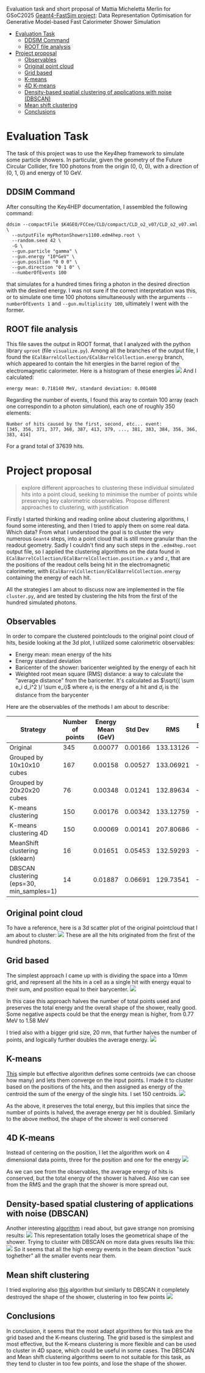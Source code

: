Evaluation task and short proposal of Mattia Micheletta Merlin for GSoC2025 [Geant4-FastSim project](https://hepsoftwarefoundation.org/gsoc/2025/proposal_Geant4-fastsim_representation.html): Data Representation Optimisation for Generative Model-based Fast Calorimeter Shower Simulation

- [Evaluation Task](#evaluation-task)
  - [DDSIM Command](#ddsim-command)
  - [ROOT file analysis](#root-file-analysis)
- [Project proposal](#project-proposal)
  - [Observables](#observables)
  - [Original point cloud](#original-point-cloud)
  - [Grid based](#grid-based)
  - [K-means](#k-means)
  - [4D K-means](#4d-k-means)
  - [Density-based spatial clustering of applications with noise (DBSCAN)](#density-based-spatial-clustering-of-applications-with-noise-dbscan)
  - [Mean shift clustering](#mean-shift-clustering)
  - [Conclusions](#conclusions)

# Evaluation Task
The task of this project was to use the Key4hep framework to simulate some particle showers. In particular, given the geometry of the Future Circular Collider, fire 100 photons from the origin (0, 0, 0), with a direction of (0, 1, 0) and energy of 10 GeV.

## DDSIM Command
After consulting the Key4HEP documentation, I assembled the following command:
```
ddsim --compactFile $K4GEO/FCCee/CLD/compact/CLD_o2_v07/CLD_o2_v07.xml \
  --outputFile myPhotonShowers1100.edm4hep.root \
  --random.seed 42 \
  -G \
  --gun.particle "gamma" \
  --gun.energy "10*GeV" \
  --gun.position "0 0 0" \
  --gun.direction "0 1 0" \
  --numberOfEvents 100
```
that simulates for a hundred times firing a photon in the desired direction with the desired energy. I was not sure if the correct interpretation was this, or to simulate one time 100 photons simultaneously with the arguments `--numberOfEvents 1` and `--gun.multiplicity 100`, ultimately I went with the former.

## ROOT file analysis
This file saves the output in ROOT format, that I analyzed with the python library `uproot` (file `visualize.py`). Among all the branches of the output file, I found the `ECalBarrelCollection/ECalBarrelCollection.energy` branch, which appeared to contain the hit energies in the barrel region of the electromagnetic calorimeter. Here is a histogram of these energies
![](ecal_hit_distribution.png)
And I calculated:
```
energy mean: 0.718140 MeV, standard deviation: 0.001408
```
Regarding the number of events, I found this aray to contain 100 array (each one correspondin to a photon simulation), each one of roughly 350 elements:
```
Number of hits caused by the first, second, etc... event:
[345, 356, 371, 377, 368, 387, 413, 379, ..., 381, 383, 384, 356, 366, 383, 414]
```
For a grand total of 37639 hits.

# Project proposal
> explore different approaches to clustering these individual simulated hits into a point cloud, seeking to minimise the number of points while preserving key calorimetric observables.
> Propose different approaches to clustering, with justification

Firstly I started thinking and reading online about clustering algorithms, I found some interesting, and then I tried to apply them on some real data. Which data? From what I understood the goal is to cluster the very numerous `Geant4` steps, into a point cloud that is still more granular than the readout geometry. Sadly I couldn't find any such steps in the `.edm4hep.root` output file, so I applied the clustering algorithms on the data found in `ECalBarrelCollection/ECalBarrelCollection.position.x` `y` and `z`, that are the positions of the readout cells being hit in the electromagnetic calorimeter, with `ECalBarrelCollection/ECalBarrelCollection.energy` containing the energy of each hit.

All the strategies I am about to discuss now are implemented in the file `cluster.py`, and are tested by clustering the hits from the first of the hundred simulated photons.

## Observables
In order to compare the clustered pointclouds to the original point cloud of hits, beside looking at the 3d plot, I utilized some calorimetric observables:
- Energy mean: mean energy of the hits
- Energy standard deviation
- Baricenter of the shower: baricenter weighted by the energy of each hit
- Weighted root mean square (RMS) distance: a way to calculate the "average distance" from the baricenter. It's calculated as $\sqrt{( \sum e_i d_i^2 )/ \sum e_i}$ where $e_i$ is the energy of a hit and $d_i$ is the distance from the barycenter

Here are the observables of the methods I am about to describe:

|Strategy         | Number of points | Energy Mean (GeV) |    Std Dev |        RMS |    Baricenter X |    Baricenter Y |    Baricenter Z |         Total Energy
|-|-|-|-|-|-|-|-|-|
|Original                       |    345 |           0.00077 |    0.00166 |  133.13126 |       -0.257999 |     2243.794189 |       -0.401835 |         0.2642005865|
|Grouped by 10x10x10 cubes      |    167 |           0.00158 |    0.00527 |  133.06921 |       -0.193847 |     2243.912598 |       -0.171198 |         0.2642005846|
|Grouped by 20x20x20 cubes      |     76 |           0.00348 |    0.01241 |  132.89634 |       -0.026343 |     2244.037598 |       -0.683550 |         0.2642005820|
|K-means clustering             |    150 |           0.00176 |    0.00342 |  133.12759 |       -0.146462 |     2243.828717 |       -0.058967 |         0.2642005865|
|K-means clustering 4D          |    150 |           0.00069 |    0.00141 |  207.80686 |       -1.199857 |     2239.840010 |       -0.128956 |         0.1040864785|
|MeanShift clustering (sklearn) |     16 |           0.01651 |    0.05453 |  132.59293 |       -3.513592 |     2245.787412 |        1.048856 |         0.2642005865|
|DBSCAN clustering (eps=30, min_samples=1) |     14 |           0.01887 |    0.06691 |  129.73541 |       -1.123806 |     2258.188721 |       -1.037853 |         0.2642005889|

## Original point cloud
To have a reference, here is a 3d scatter plot of the original pointcloud that I am about to cluster:
![](original.png)
These are all the hits originated from the first of the hundred photons.

## Grid based
The simplest approach I came up with is dividing the space into a 10mm grid, and represent all the hits in a cell as a single hit with energy equal to their sum, and position equal to their barycenter.
![](grid.png)

In this case this approach halves the number of total points used and preserves the total energy and the overall shape of the shower, really good. Some negative aspects could be that the energy mean is higher, from 0.77 MeV to 1.58 MeV

I tried also with a bigger grid size, 20 mm, that further halves the number of points, and logically further doubles the average energy.
![](grid20.png)

## K-means
[This](https://en.wikipedia.org/wiki/K-means_clustering) simple but effective algorithm defines some centroids (we can choose how many) and lets them converge on the input points. I made it to cluster based on the positions of the hits, and then assigned as energy of the centroid the sum of the energy of the single hits. I set 150 centroids.
![](kmeans.png)

As the above, it preserves the total energy, but this implies that since the number of points is halved, the average energy per hit is doubled. Similarly to the above method, the shape of the shower is well conserved

## 4D K-means
Instead of centering on the position, I let the algorithm work on 4 dimensional data points, three for the position and one for the energy
![](kmeans4d.png)

As we can see from the observables, the average energy of hits is conserved, but the total energy of the shower is halved. Also we can see from the RMS and the graph that the shower is more spread out.

## Density-based spatial clustering of applications with noise (DBSCAN)
Another interesting [algorithm](https://en.wikipedia.org/wiki/DBSCAN) i read about, but gave strange non promising results:
![](dbscan.png)
This representation totally loses the geometrical shape of the shower. Trying to cluster with DBSCAN on more data gives results like this:
![](dbscan_more.png)
So it seems that all the high energy events in the beam direction "suck toghether" all the smaller events near them.

## Mean shift clustering
I tried exploring also [this](https://en.wikipedia.org/wiki/Mean_shift#Clustering) algorithm but similarly to DBSCAN it completely destroyed the shape of the shower, clustering in too few points
![](mean_shift.png)

## Conclusions
In conclusion, it seems that the most adapt algorithms for this task are the grid based and the K-means clustering. The grid based is the simplest and most effective, but the K-means clustering is more flexible and can be used to cluster in 4D space, which could be useful in some cases. The DBSCAN and Mean shift clustering algorithms seem to not suitable for this task, as they tend to cluster in too few points, and lose the shape of the shower.